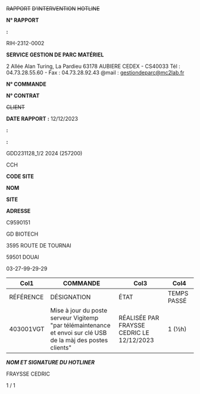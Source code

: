 ~~RAPPORT~~ ~~D'INTERVENTION~~ ~~HOTLINE~~


**N° RAPPORT**


**:**


RIH-2312-0002


**SERVICE GESTION DE PARC MATÉRIEL**

2 Allée Alan Turing, La Pardieu
63178 AUBIERE CEDEX - CS40033
Tél : 04.73.28.55.60 - Fax : 04.73.28.92.43
@mail : gestiondeparc@mc2lab.fr


**N° COMMANDE**

**N° CONTRAT**

~~CLIENT~~


**DATE RAPPORT** **:** 12/12/2023


**:**

**:**


GDD231128_1/2 2024 (257200)

CCH


**CODE SITE**

**NOM**

**SITE**

**ADRESSE**


C9590151

GD BIOTECH

3595 ROUTE DE TOURNAI

59501 DOUAI

03-27-99-29-29










|Col1|COMMANDE|Col3|Col4|
|---|---|---|---|
|RÉFÉRENCE|DÉSIGNATION|ÉTAT|TEMPS PASSÉ|
|403001VGT|Mise à jour du poste serveur Vigitemp<br>"par télémaintenance et envoi sur clé USB de la màj des postes<br>clients"|RÉALISÉE PAR FRAYSSE CEDRIC LE<br>12/12/2023|1 (½h)|


_**NOM ET SIGNATURE DU HOTLINER**_

FRAYSSE CEDRIC


1 / 1


